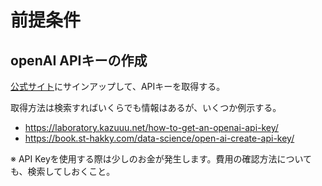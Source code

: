 # 前提条件

## openAI APIキーの作成

[公式サイト](https://openai.com/blog/openai-api)にサインアップして、APIキーを取得する。

取得方法は検索すればいくらでも情報はあるが、いくつか例示する。

- https://laboratory.kazuuu.net/how-to-get-an-openai-api-key/
- https://book.st-hakky.com/data-science/open-ai-create-api-key/

※ API Keyを使用する際は少しのお金が発生します。費用の確認方法についても、検索してしおくこと。
